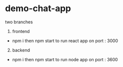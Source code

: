 # demo-chat-app

two branches 
1) frontend 
  * npm i then npm start to run react app on port : 3000
  
2) backend

  * npm i then npm start to run node app on port : 3600



